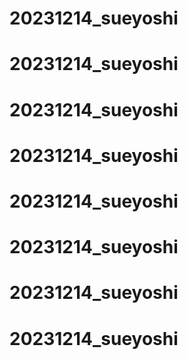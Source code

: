 # 20231214_sueyoshi
# 20231214_sueyoshi
# 20231214_sueyoshi
# 20231214_sueyoshi
# 20231214_sueyoshi
# 20231214_sueyoshi
# 20231214_sueyoshi
# 20231214_sueyoshi
